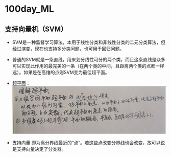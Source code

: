 # 100day_ML  
## 支持向量机（SVM）   
* SVM是一种监督学习算法，本用于线性分类和非线性分类的二元分类算法，但经过演变，现在也支持多分类问题，也可用于回归问题。
* 普通的SVM就是一条直线，用来划分线性可分的两个类，而且这条直线是众多可以实现此作用的最完美的一条（在两个类的中间，且距离两个类的点都一样远）。如果是在高维的点则SVM变为最佳超平面。
* [超平面](https://blog.csdn.net/denghecsdn/article/details/77313758)：
![](https://github.com/gravitymxb/100Days_Of_ML_MXB/blob/master/IMG_20190529_151855.jpg)

* 支持向量 即为离分界线最近的“点”。若这些点改变分界线也会改变，故可以说是支持向量决定了分类器。
